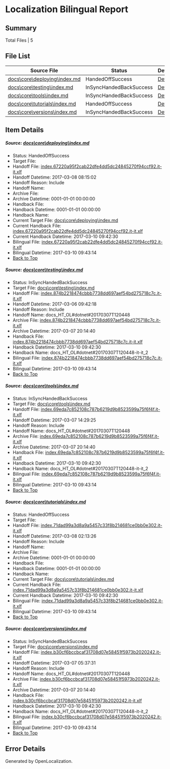 # <a name='report-top'></a> Localization Bilingual Report

## Summary
 Total Files | 5

## File List
 Source File | Status | Details 
 ----------- | ------ | ------- 
 [docs\core\deploying\index.md](https://github.com/dotnet/docs/blob/91acc5f36294b02b28ab2f84381c9674b7c98d8d/docs/core/deploying/index.md) | HandedOffSuccess | [Details](#fb04ab4d7996e3213a247527745821aa1aa31f3234)
 [docs\core\testing\index.md](https://github.com/dotnet/docs/blob/095ebad90e3f0b188d208d22f6f16b9552f8ea86/docs/core/testing/index.md) | InSyncHandedBackSuccess | [Details](#ca9d57a3ef3382c4957de5edb55959f1a3f13ee063)
 [docs\core\tools\index.md](https://github.com/dotnet/docs/blob/195664ae6409be02ca132900d9c513a7b412acd4/docs/core/tools/index.md) | InSyncHandedBackSuccess | [Details](#4e3137d8506342662d145481d5e9fde1d53b9ba393)
 [docs\core\tutorials\index.md](https://github.com/dotnet/docs/blob/9d770d008ff1223499de36b2b7b731d8ff6f0f2b/docs/core/tutorials/index.md) | HandedOffSuccess | [Details](#7b9279642d97868f155dfb1e5835bc941277085f101)
 [docs\core\versions\index.md](https://github.com/dotnet/docs/blob/519253bd6dc105afb138268c62347c29a6072fbb/docs/core/versions/index.md) | InSyncHandedBackSuccess | [Details](#7be49f3ac7a7806e631eacf5004343919654881e116)

## Item Details
##### <a name='fb04ab4d7996e3213a247527745821aa1aa31f3234'></a> Source: [docs\core\deploying\index.md](https://github.com/dotnet/docs/blob/91acc5f36294b02b28ab2f84381c9674b7c98d8d/docs/core/deploying/index.md)
* Status: HandedOffSuccess
* Target File: 
* Handoff File: [index.67220a95f2cab22dfe4dd5dc24845270f94ccf92.it-it.xlf](https://github.com/dotnet/docs.handoff/blob/9e8378a77673795d8705a7247e7bee572d0dd59f/ol-handoff/dotnet/docs.it-it/master/dotnet-core/index.67220a95f2cab22dfe4dd5dc24845270f94ccf92.it-it.xlf)
* Handoff Datetime: 2017-03-08 08:15:02
* Handoff Reason: Include
* Handoff Name: 
* Archive File: 
* Archive Datetime: 0001-01-01 00:00:00
* Handback File: 
* Handback Datetime: 0001-01-01 00:00:00
* Handback Name: 
* Current Target File: [docs\core\deploying\index.md](https://github.com/dotnet/docs.it-it/blob/dc3073098ad52451b3e13bed48d9a00e734afab7/docs/core/deploying/index.md)
* Current Handback File: [index.67220a95f2cab22dfe4dd5dc24845270f94ccf92.it-it.xlf](https://github.com/dotnet/docs.handback/blob/f490b5cb86a284759a9e1e4c58b0b0eb501e3993/ol-handback/dotnet/docs.it-it/master/dotnet-core/index.67220a95f2cab22dfe4dd5dc24845270f94ccf92.it-it.xlf)
* Current Handback Datetime: 2017-03-10 09:42:30
* Bilingual File: [index.67220a95f2cab22dfe4dd5dc24845270f94ccf92.it-it.xlf](https://github.com/dotnet/docs.handback/blob/f490b5cb86a284759a9e1e4c58b0b0eb501e3993/ol-handback/dotnet/docs.it-it/master/dotnet-core/index.67220a95f2cab22dfe4dd5dc24845270f94ccf92.it-it.xlf)
* Bilingual Datetime: 2017-03-10 09:43:14
* [Back to Top](#report-top)

##### <a name='ca9d57a3ef3382c4957de5edb55959f1a3f13ee063'></a> Source: [docs\core\testing\index.md](https://github.com/dotnet/docs/blob/095ebad90e3f0b188d208d22f6f16b9552f8ea86/docs/core/testing/index.md)
* Status: InSyncHandedBackSuccess
* Target File: [docs\core\testing\index.md](https://github.com/dotnet/docs.it-it/blob/dc3073098ad52451b3e13bed48d9a00e734afab7/docs/core/testing/index.md)
* Handoff File: [index.874b2218474cbbb7738dd697aef54bd275718c7c.it-it.xlf](https://github.com/dotnet/docs.handoff/blob/28c373beea6150da1dad40ec0ff1c5322d6e174b/ol-handoff/dotnet/docs.it-it/master/dotnet-core/index.874b2218474cbbb7738dd697aef54bd275718c7c.it-it.xlf)
* Handoff Datetime: 2017-03-06 09:42:18
* Handoff Reason: Include
* Handoff Name: docs_HT_OL#dotnet#20170307T120448
* Archive File: [index.874b2218474cbbb7738dd697aef54bd275718c7c.it-it.xlf](https://github.com/dotnet/docs.handoff/blob/ec8b10ab7a9ca37c6cf531f269a1c316cccb537b/ol-archive/dotnet/docs.it-it/master/dotnet-core/index.874b2218474cbbb7738dd697aef54bd275718c7c.it-it.xlf)
* Archive Datetime: 2017-03-07 20:14:40
* Handback File: [index.874b2218474cbbb7738dd697aef54bd275718c7c.it-it.xlf](https://github.com/dotnet/docs.handback/blob/f490b5cb86a284759a9e1e4c58b0b0eb501e3993/ol-handback/dotnet/docs.it-it/master/dotnet-core/index.874b2218474cbbb7738dd697aef54bd275718c7c.it-it.xlf)
* Handback Datetime: 2017-03-10 09:42:30
* Handback Name: docs_HT_OL#dotnet#20170307T120448-it-it_2
* Bilingual File: [index.874b2218474cbbb7738dd697aef54bd275718c7c.it-it.xlf](https://github.com/dotnet/docs.handback/blob/f490b5cb86a284759a9e1e4c58b0b0eb501e3993/ol-handback/dotnet/docs.it-it/master/dotnet-core/index.874b2218474cbbb7738dd697aef54bd275718c7c.it-it.xlf)
* Bilingual Datetime: 2017-03-10 09:43:14
* [Back to Top](#report-top)

##### <a name='4e3137d8506342662d145481d5e9fde1d53b9ba393'></a> Source: [docs\core\tools\index.md](https://github.com/dotnet/docs/blob/195664ae6409be02ca132900d9c513a7b412acd4/docs/core/tools/index.md)
* Status: InSyncHandedBackSuccess
* Target File: [docs\core\tools\index.md](https://github.com/dotnet/docs.it-it/blob/dc3073098ad52451b3e13bed48d9a00e734afab7/docs/core/tools/index.md)
* Handoff File: [index.69eda7c852108c787b6219d9b8523599a75f6f4f.it-it.xlf](https://github.com/dotnet/docs.handoff/blob/9d0f09a2be7b1f8deb1c923a39dd9a74dac502d6/ol-handoff/dotnet/docs.it-it/master/dotnet-core/index.69eda7c852108c787b6219d9b8523599a75f6f4f.it-it.xlf)
* Handoff Datetime: 2017-03-07 14:29:25
* Handoff Reason: Include
* Handoff Name: docs_HT_OL#dotnet#20170307T120448
* Archive File: [index.69eda7c852108c787b6219d9b8523599a75f6f4f.it-it.xlf](https://github.com/dotnet/docs.handoff/blob/ec8b10ab7a9ca37c6cf531f269a1c316cccb537b/ol-archive/dotnet/docs.it-it/master/dotnet-core/index.69eda7c852108c787b6219d9b8523599a75f6f4f.it-it.xlf)
* Archive Datetime: 2017-03-07 20:14:40
* Handback File: [index.69eda7c852108c787b6219d9b8523599a75f6f4f.it-it.xlf](https://github.com/dotnet/docs.handback/blob/f490b5cb86a284759a9e1e4c58b0b0eb501e3993/ol-handback/dotnet/docs.it-it/master/dotnet-core/index.69eda7c852108c787b6219d9b8523599a75f6f4f.it-it.xlf)
* Handback Datetime: 2017-03-10 09:42:30
* Handback Name: docs_HT_OL#dotnet#20170307T120448-it-it_2
* Bilingual File: [index.69eda7c852108c787b6219d9b8523599a75f6f4f.it-it.xlf](https://github.com/dotnet/docs.handback/blob/f490b5cb86a284759a9e1e4c58b0b0eb501e3993/ol-handback/dotnet/docs.it-it/master/dotnet-core/index.69eda7c852108c787b6219d9b8523599a75f6f4f.it-it.xlf)
* Bilingual Datetime: 2017-03-10 09:43:14
* [Back to Top](#report-top)

##### <a name='7b9279642d97868f155dfb1e5835bc941277085f101'></a> Source: [docs\core\tutorials\index.md](https://github.com/dotnet/docs/blob/9d770d008ff1223499de36b2b7b731d8ff6f0f2b/docs/core/tutorials/index.md)
* Status: HandedOffSuccess
* Target File: 
* Handoff File: [index.71dad99a3d8a9a5457c33f8b214681ce0bb0e302.it-it.xlf](https://github.com/dotnet/docs.handoff/blob/ac1ef60a6a89f8266bc0c4f1d6ceea625a87bc29/ol-handoff/dotnet/docs.it-it/master/dotnet-core/index.71dad99a3d8a9a5457c33f8b214681ce0bb0e302.it-it.xlf)
* Handoff Datetime: 2017-03-08 02:13:26
* Handoff Reason: Include
* Handoff Name: 
* Archive File: 
* Archive Datetime: 0001-01-01 00:00:00
* Handback File: 
* Handback Datetime: 0001-01-01 00:00:00
* Handback Name: 
* Current Target File: [docs\core\tutorials\index.md](https://github.com/dotnet/docs.it-it/blob/dc3073098ad52451b3e13bed48d9a00e734afab7/docs/core/tutorials/index.md)
* Current Handback File: [index.71dad99a3d8a9a5457c33f8b214681ce0bb0e302.it-it.xlf](https://github.com/dotnet/docs.handback/blob/f490b5cb86a284759a9e1e4c58b0b0eb501e3993/ol-handback/dotnet/docs.it-it/master/dotnet-core/index.71dad99a3d8a9a5457c33f8b214681ce0bb0e302.it-it.xlf)
* Current Handback Datetime: 2017-03-10 09:42:30
* Bilingual File: [index.71dad99a3d8a9a5457c33f8b214681ce0bb0e302.it-it.xlf](https://github.com/dotnet/docs.handback/blob/f490b5cb86a284759a9e1e4c58b0b0eb501e3993/ol-handback/dotnet/docs.it-it/master/dotnet-core/index.71dad99a3d8a9a5457c33f8b214681ce0bb0e302.it-it.xlf)
* Bilingual Datetime: 2017-03-10 09:43:14
* [Back to Top](#report-top)

##### <a name='7be49f3ac7a7806e631eacf5004343919654881e116'></a> Source: [docs\core\versions\index.md](https://github.com/dotnet/docs/blob/519253bd6dc105afb138268c62347c29a6072fbb/docs/core/versions/index.md)
* Status: InSyncHandedBackSuccess
* Target File: [docs\core\versions\index.md](https://github.com/dotnet/docs.it-it/blob/dc3073098ad52451b3e13bed48d9a00e734afab7/docs/core/versions/index.md)
* Handoff File: [index.b30cf6bccbcaf31708d07e58451f5973b2020242.it-it.xlf](https://github.com/dotnet/docs.handoff/blob/fbb050e5df34cf44a7f9e6033f49667b4fa2e8dc/ol-handoff/dotnet/docs.it-it/master/dotnet-core/index.b30cf6bccbcaf31708d07e58451f5973b2020242.it-it.xlf)
* Handoff Datetime: 2017-03-07 05:37:31
* Handoff Reason: Include
* Handoff Name: docs_HT_OL#dotnet#20170307T120448
* Archive File: [index.b30cf6bccbcaf31708d07e58451f5973b2020242.it-it.xlf](https://github.com/dotnet/docs.handoff/blob/ec8b10ab7a9ca37c6cf531f269a1c316cccb537b/ol-archive/dotnet/docs.it-it/master/dotnet-core/index.b30cf6bccbcaf31708d07e58451f5973b2020242.it-it.xlf)
* Archive Datetime: 2017-03-07 20:14:40
* Handback File: [index.b30cf6bccbcaf31708d07e58451f5973b2020242.it-it.xlf](https://github.com/dotnet/docs.handback/blob/f490b5cb86a284759a9e1e4c58b0b0eb501e3993/ol-handback/dotnet/docs.it-it/master/dotnet-core/index.b30cf6bccbcaf31708d07e58451f5973b2020242.it-it.xlf)
* Handback Datetime: 2017-03-10 09:42:30
* Handback Name: docs_HT_OL#dotnet#20170307T120448-it-it_2
* Bilingual File: [index.b30cf6bccbcaf31708d07e58451f5973b2020242.it-it.xlf](https://github.com/dotnet/docs.handback/blob/f490b5cb86a284759a9e1e4c58b0b0eb501e3993/ol-handback/dotnet/docs.it-it/master/dotnet-core/index.b30cf6bccbcaf31708d07e58451f5973b2020242.it-it.xlf)
* Bilingual Datetime: 2017-03-10 09:43:14
* [Back to Top](#report-top)


## Error Details

Generated by OpenLocalization.
